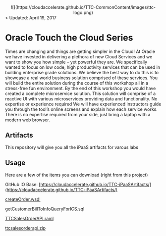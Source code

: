<center>![](https://cloudaccelerate.github.io/TTC-CommonContent/images/ttc-logo.png)</center> 
> Updated: April 19, 2017

# Oracle Touch the Cloud Series 
Times are changing and things are getting simpler in the Cloud! At Oracle we have invested in delivering a plethora of new Cloud Services and we want to show you how simple – yet powerful they are. We specifically wanted to focus on low code, high productivity services that can be used in building enterprise grade solutions. We believe the best way to do this is to showcase a real world business solution comprised of these services. You will build the entire solution during the course of this workshop all in a stress-free fun environment. By the end of this workshop you would have created a complete microservice solution. This solution will comprise of a reactive UI with various microservices providing data and functionality. No expertise or experience required We will have experienced instructors guide you through the tool’s online screens and explain how each service works. There is no expertise required from your side, just bring a laptop with a modern web browser.

## Artifacts
This repository will give you all the iPaaS artifacts for varous labs
                            
## Usage
Here are a few of the items you can download (right from this project)

GitHub IO Base: [https://cloudaccelerate.github.io/TTC-iPaaSArtifacts/](https://cloudaccelerate.github.io/TTC-iPaaSArtifacts/)

[createOrder.wsdl](https://cloudaccelerate.github.io/TTC-iPaaSArtifacts/ics/createOrder.wsdl)

[getCustomerBillToInfoQueryForICS.sql](https://cloudaccelerate.github.io/TTC-iPaaSArtifacts/ics/getCustomerBillToInfoQueryForICS.sql)

[TTCSalesOrderAPI.raml](https://cloudaccelerate.github.io/TTC-iPaaSArtifacts/mcs/TTCSalesOrderAPI.raml)

[ttcsalesorderapi.zip](https://cloudaccelerate.github.io/TTC-iPaaSArtifacts/mcs/ttcsalesorderapi.zip)
